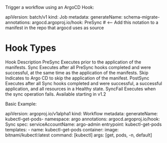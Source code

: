 Trigger a workflow using an ArgoCD Hook:

apiVersion: batch/v1
kind: Job
metadata:
  generateName: schema-migrate-
  annotations:
    argocd.argoproj.io/hook: PreSync  # <-- Add this notation to a manifest in the repo that argocd uses as source

# Hook Types

Hook 	    Description
PreSync 	Executes prior to the application of the manifests.
Sync 	    Executes after all PreSync hooks completed and were successful, at the same time as the application of the manifests.
Skip 	    Indicates to Argo CD to skip the application of the manifest.
PostSync 	Executes after all Sync hooks completed and were successful, a successful application, and all resources in a Healthy state.
SyncFail 	Executes when the sync operation fails. Available starting in v1.2

Basic Example:

apiVersion: argoproj.io/v1alpha1
kind: Workflow
metadata:
  generateName: kubectl-get-pods-
  namespace: argo
  annotations:
    argocd.argoproj.io/hook: Sync
spec:
  serviceAccountName: argo-admin
  entrypoint: kubectl-get-pods
  templates:
    - name: kubectl-get-pods
      container:
        image: bitnami/kubectl:latest
        command: [kubectl]
        args: [get, pods, -n, default]